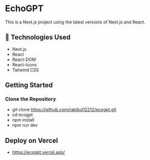 # EchoGPT

This is a Next.js project using the latest versions of Next.js and React.

## 📌 Technologies Used

- Next.js
- React
- React-DOM
- React-Icons
- Tailwind CSS 


##  Getting Started

###  Clone the Repository

- git clone https://github.com/rakibul12212/ecogpt.git
- cd ecogpt
- npm install
- npm run dev


## Deploy on Vercel

- https://ecogpt.vercel.app/














